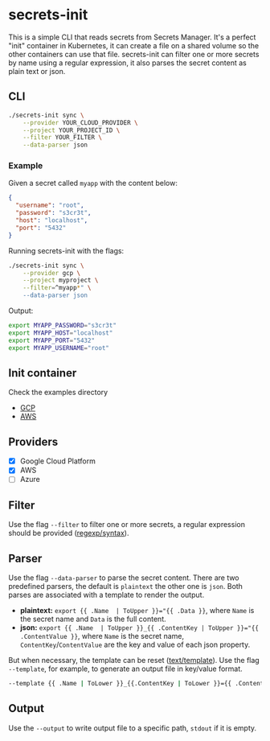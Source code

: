 # secrets-init

This is a simple CLI that reads secrets from Secrets Manager. It's a perfect "init" container in Kubernetes, it can create a file on a shared volume so the other containers can use that file. secrets-init can filter one or more secrets by name using a regular expression, it also parses the secret content as plain text or json.

## CLI

```sh
./secrets-init sync \
    --provider YOUR_CLOUD_PROVIDER \
    --project YOUR_PROJECT_ID \
    --filter YOUR_FILTER \
    --data-parser json
```

### Example

Given a secret called `myapp` with the content below:

```json
{
  "username": "root",
  "password": "s3cr3t",
  "host": "localhost",
  "port": "5432"
}

```

Running secrets-init with the flags:

```bash
./secrets-init sync \
    --provider gcp \
    --project myproject \
    --filter=^myapp*" \
    --data-parser json
```

Output:

```bash
export MYAPP_PASSWORD="s3cr3t"
export MYAPP_HOST="localhost"
export MYAPP_PORT="5432"
export MYAPP_USERNAME="root"
```
## Init container

Check the examples directory

- [GCP](https://github.com/leocomelli/secrets-init/blob/main/examples/gcp.yml)
- [AWS](https://github.com/leocomelli/secrets-init/blob/main/examples/aws.yml)


## Providers

- [x] Google Cloud Platform
- [x] AWS
- [ ] Azure

## Filter

Use the flag `--filter` to filter one or more secrets, a regular expression should be provided ([regexp/syntax](https://pkg.go.dev/regexp/syntax)).

## Parser

Use the flag `--data-parser` to parse the secret content. There are two predefined parsers, the default is `plaintext` the other one is `json`. Both parses are associated with a template to render the output.

* **plaintext:** `export {{ .Name  | ToUpper }}="{{ .Data }}`, where `Name` is the secret name and `Data` is the full content.
* **json:** `export {{ .Name  | ToUpper }}_{{ .ContentKey | ToUpper }}="{{ .ContentValue }}`, where `Name` is the secret name, `ContentKey`/`ContentValue` are the key and value of each json property. 

But when necessary, the template can be reset ([text/template](https://pkg.go.dev/text/template)). Use the flag `--template`, for example, to generate an output file in key/value format.

```bash
--template {{ .Name | ToLower }}_{{.ContentKey | ToLower }}={{ .ContentValue }}
```

## Output

Use the `--output` to write output file to a specific path, `stdout` if it is empty.

